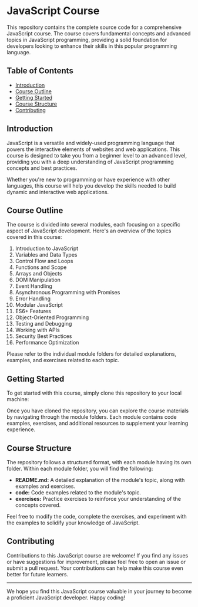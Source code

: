 # JavaScript Course

This repository contains the complete source code for a comprehensive JavaScript course. The course covers fundamental concepts and advanced topics in JavaScript programming, providing a solid foundation for developers looking to enhance their skills in this popular programming language.

## Table of Contents

- [Introduction](#introduction)
- [Course Outline](#course-outline)
- [Getting Started](#getting-started)
- [Course Structure](#course-structure)
- [Contributing](#contributing)

## Introduction

JavaScript is a versatile and widely-used programming language that powers the interactive elements of websites and web applications. This course is designed to take you from a beginner level to an advanced level, providing you with a deep understanding of JavaScript programming concepts and best practices.

Whether you're new to programming or have experience with other languages, this course will help you develop the skills needed to build dynamic and interactive web applications.

## Course Outline

The course is divided into several modules, each focusing on a specific aspect of JavaScript development. Here's an overview of the topics covered in this course:

1. Introduction to JavaScript
2. Variables and Data Types
3. Control Flow and Loops
4. Functions and Scope
5. Arrays and Objects
6. DOM Manipulation
7. Event Handling
8. Asynchronous Programming with Promises
9. Error Handling
10. Modular JavaScript
11. ES6+ Features
12. Object-Oriented Programming
13. Testing and Debugging
14. Working with APIs
15. Security Best Practices
16. Performance Optimization

Please refer to the individual module folders for detailed explanations, examples, and exercises related to each topic.

## Getting Started

To get started with this course, simply clone this repository to your local machine:


Once you have cloned the repository, you can explore the course materials by navigating through the module folders. Each module contains code examples, exercises, and additional resources to supplement your learning experience.

## Course Structure

The repository follows a structured format, with each module having its own folder. Within each module folder, you will find the following:

- **README.md:** A detailed explanation of the module's topic, along with examples and exercises.
- **code:** Code examples related to the module's topic.
- **exercises:** Practice exercises to reinforce your understanding of the concepts covered.

Feel free to modify the code, complete the exercises, and experiment with the examples to solidify your knowledge of JavaScript.

## Contributing

Contributions to this JavaScript course are welcome! If you find any issues or have suggestions for improvement, please feel free to open an issue or submit a pull request. Your contributions can help make this course even better for future learners.

---

We hope you find this JavaScript course valuable in your journey to become a proficient JavaScript developer. Happy coding!
